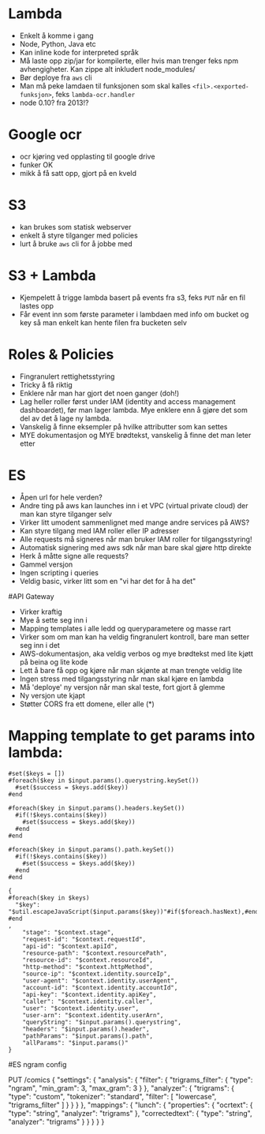 # Lambda
- Enkelt å komme i gang
- Node, Python, Java etc
- Kan inline kode for interpreted språk
- Må laste opp zip/jar for kompilerte, eller hvis man trenger feks npm avhengigheter. Kan zippe alt inkludert node_modules/
- Bør deploye fra `aws` cli
- Man må peke lamdaen til funksjonen som skal kalles `<fil>.<exported-funksjon>`, feks `lambda-ocr.handler`
- node 0.10? fra 2013!?

# Google ocr
- ocr kjøring ved opplasting til google drive
- funker OK
- mikk å få satt opp, gjort på en kveld

# S3
- kan brukes som statisk webserver
- enkelt å styre tilganger med policies
- lurt å bruke `aws` cli for å jobbe med

# S3 + Lambda
- Kjempelett å trigge lambda basert på events fra s3, feks `PUT` når en fil lastes opp
- Får event inn som første parameter i lambdaen med info om bucket og key så man enkelt kan hente filen fra bucketen selv

# Roles & Policies
- Fingranulert rettighetsstyring
- Tricky å få riktig
- Enklere når man har gjort det noen ganger (doh!)
- Lag heller roller først under IAM (identity and access management dashboardet), før man lager lambda. Mye enklere enn å gjøre det som del av det å lage ny lambda.
- Vanskelig å finne eksempler på hvilke attributter som kan settes
- MYE dokumentasjon og MYE brødtekst, vanskelig å finne det man leter etter

# ES
- Åpen url for hele verden?
- Andre ting på aws kan launches inn i et VPC (virtual private cloud) der man kan styre tilganger selv
- Virker litt umodent sammenlignet med mange andre services på AWS?
- Kan styre tilgang med IAM roller eller IP adresser
- Alle requests må signeres når man bruker IAM roller for tilgangsstyring!
- Automatisk signering med aws sdk når man bare skal gjøre http direkte
- Herk å måtte signe alle requests?
- Gammel versjon
- Ingen scripting i queries
- Veldig basic, virker litt som en "vi har det for å ha det"

#API Gateway
- Virker kraftig
- Mye å sette seg inn i
- Mapping templates i alle ledd og queryparametere og masse rart
- Virker som om man kan ha veldig fingranulert kontroll, bare man setter seg inn i det
- AWS-dokumentasjon, aka veldig verbos og mye brødtekst med lite kjøtt på beina og lite kode
- Lett å bare få opp og kjøre når man skjønte at man trengte veldig lite
- Ingen stress med tilgangsstyring når man skal kjøre en lambda
- Må 'deploye' ny versjon når man skal teste, fort gjort å glemme
- Ny versjon ute kjapt
- Støtter CORS fra ett domene, eller alle (*)


# Mapping template to get params into lambda:

```
#set($keys = [])
#foreach($key in $input.params().querystring.keySet())
  #set($success = $keys.add($key))
#end

#foreach($key in $input.params().headers.keySet())
  #if(!$keys.contains($key))
    #set($success = $keys.add($key))
  #end
#end

#foreach($key in $input.params().path.keySet())
  #if(!$keys.contains($key))
    #set($success = $keys.add($key))
  #end
#end

{
#foreach($key in $keys)
  "$key": "$util.escapeJavaScript($input.params($key))"#if($foreach.hasNext),#end
#end
,
    "stage": "$context.stage",
    "request-id": "$context.requestId",
    "api-id": "$context.apiId",
    "resource-path": "$context.resourcePath",
    "resource-id": "$context.resourceId",
    "http-method": "$context.httpMethod",
    "source-ip": "$context.identity.sourceIp",
    "user-agent": "$context.identity.userAgent",
    "account-id": "$context.identity.accountId",
    "api-key": "$context.identity.apiKey",
    "caller": "$context.identity.caller",
    "user": "$context.identity.user",
    "user-arn": "$context.identity.userArn",
    "queryString": "$input.params().querystring",
    "headers": "$input.params().header",
    "pathParams": "$input.params().path",
    "allParams": "$input.params()"
}
```




#ES ngram config

PUT /comics
{
    "settings": {
        "analysis": {
            "filter": {
                "trigrams_filter": {
                    "type":     "ngram",
                    "min_gram": 3,
                    "max_gram": 3
                }
            },
            "analyzer": {
                "trigrams": {
                    "type":      "custom",
                    "tokenizer": "standard",
                    "filter":   [
                        "lowercase",
                        "trigrams_filter"
                    ]
                }
            }
        }
    },
    "mappings": {
        "lunch": {
            "properties": {
                "ocrtext": {
                    "type":     "string",
                    "analyzer": "trigrams"
                },
                "correctedtext": {
                    "type":     "string",
                    "analyzer": "trigrams"
                }
            }
        }
    }
}